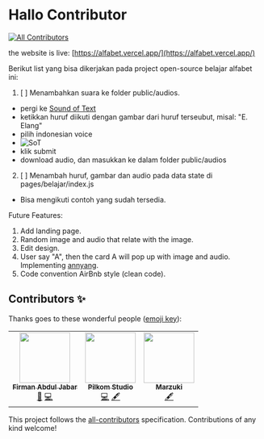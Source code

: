 # Hallo Contributor
<!-- ALL-CONTRIBUTORS-BADGE:START - Do not remove or modify this section -->
[![All Contributors](https://img.shields.io/badge/all_contributors-3-orange.svg?style=flat-square)](#contributors-)
<!-- ALL-CONTRIBUTORS-BADGE:END -->

the website is live: [https://alfabet.vercel.app/](https://alfabet.vercel.app/)

Berikut list yang bisa dikerjakan pada project open-source belajar alfabet ini:

1. [ ] Menambahkan suara ke folder public/audios.
  - pergi ke [Sound of Text](https://soundoftext.com/)
  - ketikkan huruf diikuti dengan gambar dari huruf terseubut, misal: "E. Elang"
  - pilih indonesian voice
  - ![SoT](https://i.ibb.co/MBMG2Xc/image.png)
  - klik submit
  - download audio, dan masukkan ke dalam folder public/audios
2. [ ] Menambah huruf, gambar dan audio pada data state di pages/belajar/index.js
  - Bisa mengikuti contoh yang sudah tersedia.

Future Features:
1. Add landing page.
2. Random image and audio that relate with the image.
3. Edit design.
4. User say "A", then the card A will pop up with image and audio. Implementing [annyang](https://github.com/TalAter/annyang).
5. Code convention AirBnb style (clean code).

## Contributors ✨

Thanks goes to these wonderful people ([emoji key](https://allcontributors.org/docs/en/emoji-key)):

<!-- ALL-CONTRIBUTORS-LIST:START - Do not remove or modify this section -->
<!-- prettier-ignore-start -->
<!-- markdownlint-disable -->
<table>
  <tr>
    <td align="center"><a href="http://firmanjabar.my.id"><img src="https://avatars1.githubusercontent.com/u/45032367?v=4" width="100px;" alt=""/><br /><sub><b>Firman Abdul Jabar</b></sub></a><br /><a href="#projectManagement-firmanjabar" title="Project Management">📆</a> <a href="https://github.com/firmanjabar/alfabet/commits?author=firmanjabar" title="Code">💻</a></td>
    <td align="center"><a href="https://github.com/rkhaidir"><img src="https://avatars0.githubusercontent.com/u/26153479?v=4" width="100px;" alt=""/><br /><sub><b>Pilkom Studio</b></sub></a><br /><a href="https://github.com/firmanjabar/alfabet/commits?author=rkhaidir" title="Code">💻</a> <a href="#content-rkhaidir" title="Content">🖋</a></td>
    <td align="center"><a href="https://marzukiberg.now.sh"><img src="https://avatars1.githubusercontent.com/u/44794118?v=4" width="100px;" alt=""/><br /><sub><b>Marzuki</b></sub></a><br /><a href="#content-marzukiberg" title="Content">🖋</a></td>
  </tr>
</table>

<!-- markdownlint-enable -->
<!-- prettier-ignore-end -->
<!-- ALL-CONTRIBUTORS-LIST:END -->

This project follows the [all-contributors](https://github.com/all-contributors/all-contributors) specification. Contributions of any kind welcome!
